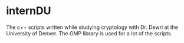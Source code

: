 # internDU
The c++ scripts written while studying cryptology with Dr. Dewri at the University of Denver. The GMP library is used for a lot of the scripts.
